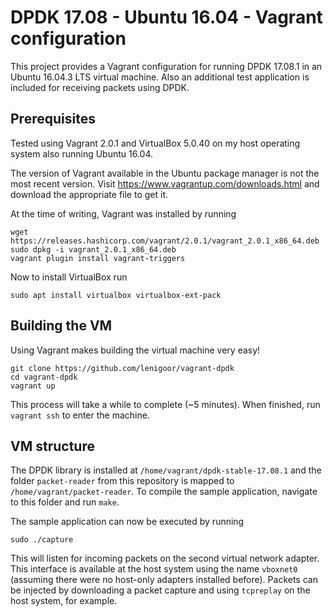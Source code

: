# DPDK 17.08 - Ubuntu 16.04 - Vagrant configuration
This project provides a Vagrant configuration for running DPDK 17.08.1 in an Ubuntu 16.04.3 LTS virtual machine. Also an additional test application is included for receiving packets using DPDK.

## Prerequisites
Tested using Vagrant 2.0.1 and VirtualBox 5.0.40 on my host operating system also running Ubuntu 16.04.

The version of Vagrant available in the Ubuntu package manager is not the most recent version. Visit https://www.vagrantup.com/downloads.html and download the appropriate file to get it.

At the time of writing, Vagrant was installed by running
```
wget https://releases.hashicorp.com/vagrant/2.0.1/vagrant_2.0.1_x86_64.deb
sudo dpkg -i vagrant_2.0.1_x86_64.deb
vagrant plugin install vagrant-triggers
```

Now to install VirtualBox run
```
sudo apt install virtualbox virtualbox-ext-pack
```

## Building the VM
Using Vagrant makes building the virtual machine very easy!
```
git clone https://github.com/lenigoor/vagrant-dpdk
cd vagrant-dpdk
vagrant up
```

This process will take a while to complete (~5 minutes). When finished, run `vagrant ssh` to enter the machine.

## VM structure
The DPDK library is installed at `/home/vagrant/dpdk-stable-17.08.1` and the folder `packet-reader` from this repository is  mapped to `/home/vagrant/packet-reader`. To compile the sample application, navigate to this folder and run `make`.

The sample application can now be executed by running
```
sudo ./capture
```

This will listen for incoming packets on the second virtual network adapter. This interface is available at the host system using the name `vboxnet0` (assuming there were no host-only adapters installed before). Packets can be injected by downloading a packet capture and using `tcpreplay` on the host system, for example.
